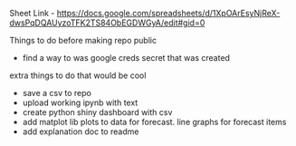 Sheet Link - https://docs.google.com/spreadsheets/d/1XpOArEsyNjReX-dwsPqDQAUyzoTFK2TS84ObEGDWGyA/edit#gid=0

Things to do before making repo public
- find a way to was google creds secret that was created

extra things to do that would be cool
- save a csv to repo
- upload working ipynb with text
- create python shiny dashboard with csv
- add matplot lib plots to data for forecast. line graphs for forecast items
- add explanation doc to readme

